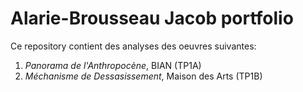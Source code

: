 # Alarie-Brousseau Jacob portfolio

Ce repository contient des analyses des oeuvres suivantes:
1. *Panorama de l'Anthropocène*, BIAN (TP1A)
2. *Méchanisme de Dessasissement*, Maison des Arts (TP1B)

